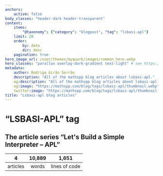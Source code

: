 ```yaml
---
anchors:
    active: false
body_classes: "header-dark header-transparent"
content:
    items:
        "@taxonomy": {"category": "blogpost", "tag": "lsbasi-apl"}
    limit: 20
    order:
        by: date
        dir: desc
    pagination: true
hero_image_url: /user/themes/myquark/images/common_hero.webp
hero_classes: "parallax overlay-dark-gradient text-light" # see https://demo.getgrav.org/blog-skeleton/blog/hero-classes
metadata:
    author: Rodrigo Girão Serrão
    description: "All of the mathspp blog articles about lsbasi-apl."
    og:description: "All of the mathspp blog articles about lsbasi-apl."
    og:image: "https://mathspp.com/blog/tags/lsbasi-apl/thumbnail.webp"
    twitter:image: "https://mathspp.com/blog/tags/lsbasi-apl/thumbnail.webp"
title: "Lsbasi-apl blog articles"
---
```


# “LSBASI-APL” tag


## The article series “Let's Build a Simple Interpreter – APL”



<table class="stats-table">
    <thead>
        <tr>
            <th style="text-align: center;">4</th>
            <th style="text-align: center;">10,889</th>
            <th style="text-align: center;">1,651</th>
        </tr>
    </thead>
    <tbody>
        <tr>
            <td style="text-align: center;">articles</td>
            <td style="text-align: center;">words</td>
            <td style="text-align: center;">lines of code</td>
        </tr>
    </tbody>
</table>